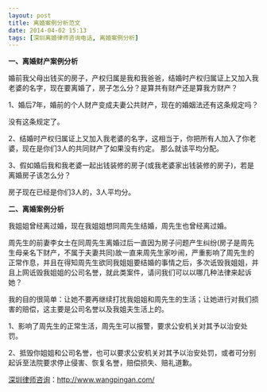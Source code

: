 ```yaml
---
layout: post
title: 离婚案例分析范文
date: 2014-04-02 15:13
tags: [深圳离婚律师咨询电话, 离婚案例分析]
---
```

<strong>一、离婚财产案例分析</strong>

婚前我父母出钱买的房子，产权归属是我和我爸爸，结婚时产权归属证上又加入我老婆的名字，现在要离婚了，房子怎么分？是算共有财产还是算我方财产？

1、婚后7年，婚前的个人财产变成夫妻公共财产，现在的婚姻法还有这条规定吗？

没有这条规定了。

2、结婚时产权归属证上又加入我老婆的名字，这相当于，你把所有人加入了你老婆，现在是你们3人的共同财产了如果没有约定。
那么就该平均分配。

3、假如婚后我和我老婆一起出钱装修的房子(或我老婆家出钱装修的房子)，若是离婚房子该怎么分？

房子现在已经是你们3人的，3人平均分。

<strong>二、离婚案例分析</strong>

我姐姐曾经离过婚，现在我姐姐想同周先生结婚，周先生也曾经离过婚。

周先生的前妻李女士在同周先生离婚过后一直因为房子问题产生纠纷(房子是周先生母亲名下财产，不属于夫妻共同)故一直来周先生家吵闹，严重影响了周先生的正常作息，并且在得知周先生欲同我姐姐要结婚的事情之后，多次诋毁我姐姐，并且上网诋毁我姐姐的公司名誉，就此类案件，请问我们可以以哪几种法律来起诉她？

我的目的很简单：让她不要再继续打扰我姐姐和周先生的生活；让她进行对我们损害的赔偿，这主要是公司名誉以及我姐夫生活上的。

1、影响了周先生的正常生活，周先生可以报警，要求公安机关对其予以治安处罚。

2、抵毁你姐姐和公司名誉，也可以要求公安机关对其予以治安处罚，或者可分别起诉至法院要求停止侵害、恢复名誉，赔偿损失、赔礼道歉。

<a href="http://www.wangpingan.com/">深圳律师咨询</a>：<a href="http://www.wangpingan.com/">http://www.wangpingan.com/</a>

